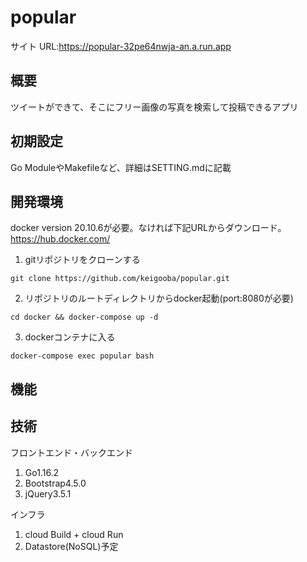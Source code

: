 # popular

サイト URL:https://popular-32pe64nwja-an.a.run.app

## 概要

ツイートができて、そこにフリー画像の写真を検索して投稿できるアプリ

## 初期設定

<p>Go ModuleやMakefileなど、詳細はSETTING.mdに記載</p>

## 開発環境
docker version 20.10.6が必要。なければ下記URLからダウンロード。  
https://hub.docker.com/

1. gitリポジトリをクローンする
```
git clone https://github.com/keigooba/popular.git
```
2. リポジトリのルートディレクトリからdocker起動(port:8080が必要)
```
cd docker && docker-compose up -d
```
3. dockerコンテナに入る
```
docker-compose exec popular bash
```

## 機能

## 技術

フロントエンド・バックエンド
1. Go1.16.2
2. Bootstrap4.5.0
3. jQuery3.5.1

インフラ
1. cloud Build + cloud Run
2. Datastore(NoSQL)予定
